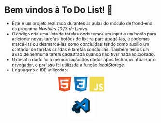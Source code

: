 # Bem vindos à To Do List! 👋
- Este é um projeto realizado durantes as aulas do módulo de frond-end do programa <i>Newbies 2023 da Levva.</i>
- O código cria uma lista de tarefas onde temos um input e um botão para adicionar novas tarefas, botões de lixeira para apagá-las, e podemos marcá-las ou desmarcá-las como concluídas, tendo como auxílio um contador de tarefas criadas e tarefas concluídas. Também temos um aviso de nenhuma tarefa cadastrada quando não tiver nada adicionado.
- O desafio dado foi a memorização dos dados após fechar ou atualizar o navegador, e pra isso foi utilizada a função <i>localStorage</i>.
- Linguagens e IDE utilizadas:
<div align= "center">
  <img align="center" alt="Rafa-HTML" height="50" width="50" src="https://raw.githubusercontent.com/devicons/devicon/master/icons/html5/html5-original.svg">
  <img align="center" alt="Rafa-CSS" height="50" width="50" src="https://raw.githubusercontent.com/devicons/devicon/master/icons/css3/css3-original.svg">
  <img align="center" alt="Rafa-Js" height="50" width="50" src="https://raw.githubusercontent.com/devicons/devicon/master/icons/javascript/javascript-plain.svg">

 <div align="center">
 <img src="https://raw.githubusercontent.com/vscode-icons/vscode-icons/master/images/logo@3x.png" alt="logo" width="90">
